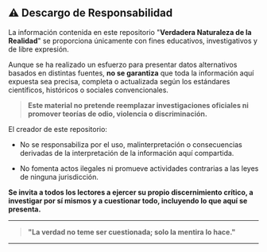 ## ⚠️ Descargo de Responsabilidad

La información contenida en este repositorio "**Verdadera Naturaleza de la Realidad**" se proporciona únicamente con fines educativos, investigativos y de libre expresión.

Aunque se ha realizado un esfuerzo para presentar datos alternativos basados en distintas fuentes, **no se garantiza** que toda la información aquí expuesta sea precisa, completa o actualizada según los estándares científicos, históricos o sociales convencionales.

> **Este material no pretende reemplazar investigaciones oficiales ni promover teorías de odio, violencia o discriminación.**

El creador de este repositorio:

- No se responsabiliza por el uso, malinterpretación o consecuencias derivadas de la interpretación de la información aquí compartida.
    
- No fomenta actos ilegales ni promueve actividades contrarias a las leyes de ninguna jurisdicción.
    

**Se invita a todos los lectores a ejercer su propio discernimiento crítico, a investigar por sí mismos y a cuestionar todo, incluyendo lo que aquí se presenta.**

---

> **"La verdad no teme ser cuestionada; solo la mentira lo hace."**

---
